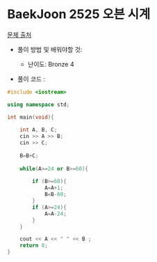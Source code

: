 # BaekJoon 2525 오븐 시계

[문제 출처](https://www.acmicpc.net/problem/2525)  

* 풀이 방법 및 배워야할 것: 


  * 난이도: Bronze 4


- 풀이 코드 :
```cpp
#include <iostream>

using namespace std;

int main(void){
	
	int A, B, C;
	cin >> A >> B;
	cin >> C;
	
	B=B+C;
	
	while(A>=24 or B>=60){
		
		if (B>=60){
			A=A+1;
			B=B-60;
		}
		if (A>=24){
			A=A-24;
		}
	}

	cout << A << " " << B ; 
	return 0;
}
```
